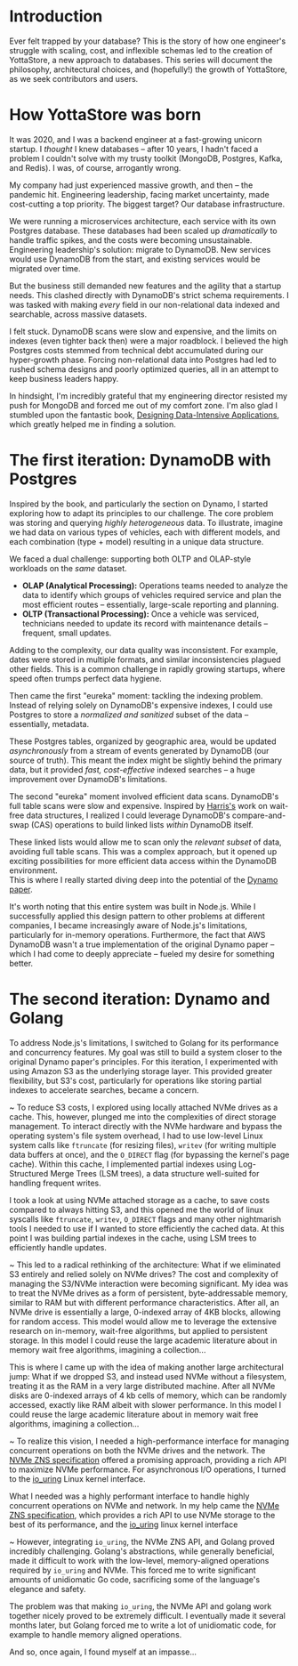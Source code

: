 # Introduction

Ever felt trapped by your database?  This is the story of how one engineer's struggle with scaling, cost, and 
inflexible schemas led to the creation of YottaStore, a new approach to databases.  This series will document the 
philosophy, architectural choices, and (hopefully!) the growth of YottaStore, as we seek contributors and users.

# How YottaStore was born

It was 2020, and I was a backend engineer at a fast-growing unicorn startup. I *thought* I knew databases – after 10 
years, I hadn't faced a problem I couldn't solve with my trusty toolkit (MongoDB, Postgres, Kafka, and Redis). 
I was, of course, arrogantly wrong.

My company had just experienced massive growth, and then – the pandemic hit. Engineering leadership, facing market 
uncertainty, made cost-cutting a top priority. The biggest target? Our database infrastructure.

We were running a microservices architecture, each service with its own Postgres database. These databases had been 
scaled up *dramatically* to handle traffic spikes, and the costs were becoming unsustainable. Engineering leadership's 
solution: migrate to DynamoDB. New services would use DynamoDB from the start, and existing services would be migrated 
over time.

But the business still demanded new features and the agility that a startup needs. This clashed directly with DynamoDB's 
strict schema requirements. I was tasked with making *every* field in our non-relational data indexed and searchable, 
across massive datasets.

I felt stuck. DynamoDB scans were slow and expensive, and the limits on indexes (even tighter back then) were a major 
roadblock. I believed the high Postgres costs stemmed from technical debt accumulated during our hyper-growth phase. 
Forcing non-relational data into Postgres had led to rushed schema designs and poorly optimized queries, all in an 
attempt to keep business leaders happy.

In hindsight, I'm incredibly grateful that my engineering director resisted my push for MongoDB and forced me out of 
my comfort zone. I'm also glad I stumbled upon the fantastic book, 
[Designing Data-Intensive Applications](https://www.oreilly.com/library/view/designing-data-intensive-applications/9781491903063/), 
which greatly helped me in finding a solution.

# The first iteration: DynamoDB with Postgres

Inspired by the book, and particularly the section on Dynamo, I started exploring how to adapt its principles to our 
challenge.  The core problem was storing and querying *highly heterogeneous* data. To illustrate, imagine we had data 
on various types of vehicles, each with different models, and each combination (type + model) resulting in a unique 
data structure.

We faced a dual challenge: supporting both OLTP and OLAP-style workloads on the *same* dataset.

*   **OLAP (Analytical Processing):**  Operations teams needed to analyze the data to identify which groups of 
vehicles required service and plan the most efficient routes – essentially, large-scale reporting and planning.
*   **OLTP (Transactional Processing):**  Once a vehicle was serviced, technicians needed to update its 
record with maintenance details – frequent, small updates.

Adding to the complexity, our data quality was inconsistent. For example, dates were stored in multiple formats, 
and similar inconsistencies plagued other fields. This is a common challenge in rapidly growing startups, where speed 
often trumps perfect data hygiene.

Then came the first "eureka" moment: tackling the indexing problem.  Instead of relying solely on DynamoDB's 
expensive indexes, I could use Postgres to store a *normalized and sanitized* subset of the data – essentially, metadata.

These Postgres tables, organized by geographic area, would be updated *asynchronously* from a stream of events 
generated by DynamoDB (our source of truth).  This meant the index might be slightly behind the primary data, but it 
provided *fast, cost-effective* indexed searches – a huge improvement over DynamoDB's limitations.

The second "eureka" moment involved efficient data scans. DynamoDB's full table scans were slow and expensive. Inspired 
by [Harris's](https://www.cl.cam.ac.uk/research/srg/netos/papers/2001-caslists.pdf)
work on wait-free data structures, I realized I could leverage DynamoDB's compare-and-swap (CAS) operations 
to build linked lists *within* DynamoDB itself.

These linked lists would allow me to scan only the *relevant subset* of data, avoiding full table scans. This was a 
complex approach, but it opened up exciting possibilities for more efficient data access within the DynamoDB environment.  
This is where I really started diving deep into the potential of the [Dynamo paper](https://www.allthingsdistributed.com/files/amazon-dynamo-sosp2007.pdf).

It's worth noting that this entire system was built in Node.js. While I successfully applied this design pattern 
to other problems at different companies, I became increasingly aware of Node.js's limitations, particularly for 
in-memory operations.  Furthermore, the fact that AWS DynamoDB wasn't a true implementation of the original Dynamo 
paper – which I had come to deeply appreciate – fueled my desire for something better.

# The second iteration: Dynamo and Golang

To address Node.js's limitations, I switched to Golang for its performance and concurrency features.  My goal was 
still to build a system closer to the original Dynamo paper's principles. For this iteration, I experimented with 
using Amazon S3 as the underlying storage layer.  This provided greater flexibility, but S3's cost, particularly for 
operations like storing partial indexes to accelerate searches, became a concern.

~
To reduce S3 costs, I explored using locally attached NVMe drives as a cache. This, however, plunged me into the 
complexities of direct storage management. To interact directly with the NVMe hardware and bypass the operating 
system's file system overhead, I had to use low-level Linux system calls like `ftruncate` (for resizing files), 
`writev` (for writing multiple data buffers at once), and the `O_DIRECT` flag 
(for bypassing the kernel's page cache).  Within this cache, I implemented partial indexes 
using Log-Structured Merge Trees (LSM trees), a data structure well-suited for handling frequent writes.

I took a look at using NVMe attached storage as a cache, to save costs compared to always hitting S3, and this opened
me the world of linux syscalls like `ftruncate`, `writev`, `O_DIRECT` flags and many other nightmarish tools I needed
to use if I wanted to store efficiently the cached data. At this point I was building partial indexes in the cache, using
LSM trees to efficiently handle updates.

~
This led to a radical rethinking of the architecture: What if we eliminated S3 entirely and relied solely on NVMe 
drives?  The cost and complexity of managing the S3/NVMe interaction were becoming significant. My idea was to treat 
the NVMe drives as a form of persistent, byte-addressable memory, similar to RAM but with different performance 
characteristics.  After all, an NVMe drive is essentially a large, 0-indexed array of 4KB blocks, allowing 
for random access.  This model would allow me to leverage the extensive research on in-memory, wait-free algorithms, 
but applied to persistent storage. In this model I could reuse the large academic literature about in memory wait
free algorithms, imagining a collection...

This is where I came up with the idea of making another large architectural jump: What if we dropped S3, and instead
used NVMe without a filesystem, treating it as the RAM in a very large distributed machine. After all NVMe disks are 
0-indexed arrays of 4 kb cells of memory, which can be randomly accessed, exactly like RAM albeit with slower performance.
In this model I could reuse the large academic literature about in memory wait free algorithms, imagining a collection...

~
To realize this vision, I needed a high-performance interface for managing concurrent operations on both the NVMe 
drives and the network. The [NVMe ZNS specification](https://nvmexpress.org/specifications/) offered a promising 
approach, providing a rich API to maximize NVMe performance. For asynchronous I/O operations, I turned to 
the [io_uring](https://github.com/axboe/liburing) Linux kernel interface.

What I needed was a highly performant interface to handle highly concurrent operations on NVMe and network. In my help
came the [NVMe ZNS specification](https://nvmexpress.org/specifications/), which provides a rich API to use NVMe storage
to the best of its performance, and the [io_uring](https://github.com/axboe/liburing) linux kernel interface

~
However, integrating `io_uring`, the NVMe ZNS API, and Golang proved incredibly challenging.  Golang's abstractions, 
while generally beneficial, made it difficult to work with the low-level, memory-aligned operations required by 
`io_uring` and NVMe.  This forced me to write significant amounts of unidiomatic Go code, sacrificing some of the 
language's elegance and safety.

The problem was that making `io_uring`, the NVMe API and golang work together nicely proved to be extremely
difficult. I eventually made it several months later, but Golang forced me to write a lot of unidiomatic code, 
for example to handle memory aligned operations.

And so, once again, I found myself at an impasse...